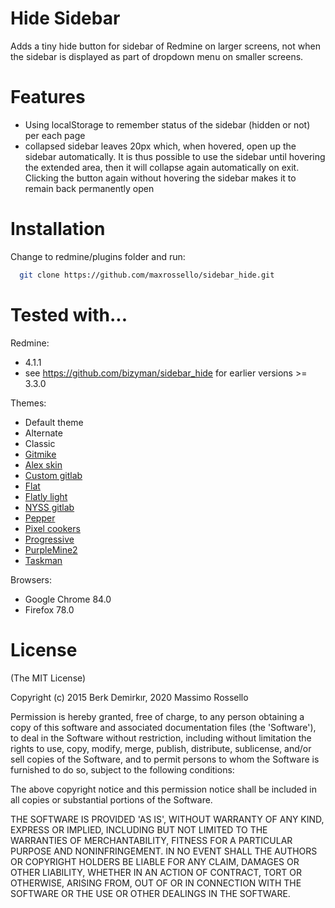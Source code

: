 Hide Sidebar
====================

Adds a tiny hide button for sidebar of Redmine on larger screens, not when the sidebar is displayed as part of dropdown menu on smaller screens.

Features
====================

 * Using localStorage to remember status of the sidebar (hidden or not) per each page
 * collapsed sidebar leaves 20px which, when hovered, open up the sidebar automatically. It is thus possible to use the sidebar until hovering the extended area, then it will collapse again automatically on exit. Clicking the button again without hovering the sidebar makes it to remain back permanently open

Installation
====================
Change to redmine/plugins folder and run:
```bash
  git clone https://github.com/maxrossello/sidebar_hide.git
```

Tested with...
====================

Redmine:
 * 4.1.1
 * see https://github.com/bizyman/sidebar_hide for earlier versions >= 3.3.0

Themes:
 * Default theme
 * Alternate
 * Classic 
 * [Gitmike](https://github.com/makotokw/redmine-theme-gitmike)
* [Alex skin](https://bitbucket.org/dkuk/redmine_alex_skin.git)
* [Custom gitlab](git@github.com:unicornio8/nyss-gitlab-redmine-theme.git)
* [Flat](git@github.com:labSupport/redmine-theme-flat.git)
* [Flatly light](git@github.com:Nitrino/flatly_light_redmine.git)
* [NYSS gitlab](git@github.com:nysenate/nyss-gitlab-redmine-theme.git)
* [Pepper](git@github.com:koppen/redmine-pepper-theme.git)
* [Pixel cookers](git://github.com/pixel-cookers/redmine-theme.git)
* [Progressive](git@github.com:stgeneral/redmine-progressive-theme.git)
* [PurpleMine2](git@github.com:mrliptontea/PurpleMine2.git)
* [Taskman](git@github.com:eea/taskman.redmine.theme.git)

Browsers:
 * Google Chrome 84.0
 * Firefox 78.0

License
====================

(The MIT License)

Copyright (c) 2015 Berk Demirkır, 2020 Massimo Rossello

Permission is hereby granted, free of charge, to any person obtaining a copy of this software and associated documentation files (the 'Software'), to deal in the Software without restriction, including without limitation the rights to use, copy, modify, merge, publish, distribute, sublicense, and/or sell copies of the Software, and to permit persons to whom the Software is furnished to do so, subject to the following conditions:

The above copyright notice and this permission notice shall be included in all copies or substantial portions of the Software.

THE SOFTWARE IS PROVIDED 'AS IS', WITHOUT WARRANTY OF ANY KIND, EXPRESS OR IMPLIED, INCLUDING BUT NOT LIMITED TO THE WARRANTIES OF MERCHANTABILITY, FITNESS FOR A PARTICULAR PURPOSE AND NONINFRINGEMENT. IN NO EVENT SHALL THE AUTHORS OR COPYRIGHT HOLDERS BE LIABLE FOR ANY CLAIM, DAMAGES OR OTHER LIABILITY, WHETHER IN AN ACTION OF CONTRACT, TORT OR OTHERWISE, ARISING FROM, OUT OF OR IN CONNECTION WITH THE SOFTWARE OR THE USE OR OTHER DEALINGS IN THE SOFTWARE.
